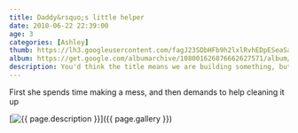 ```yaml
---
title: Daddy&rsquo;s little helper
date: 2010-06-22 22:39:00
age: 3
categories: [Ashley]
thumb: https://lh3.googleusercontent.com/fagJ23SDbHFb9h2lxlRvhEDpESeaSal4Qx70z2Co5AoNagodKX7-7e6zb3U_ID5hbISjTQXNGaPKHqgKDyA=w293-h220
album: https://get.google.com/albumarchive/108001626876662627571/album/AF1QipM9LuQdMgCzyWB2LEMKlXR9L3mJaozv4d6BPDdL?authKey=CM3Ng6Tt4vmIaw
description: You'd think the title means we are building something, but we are actually CLEANING STUFF
---
```

First she spends time making a mess, and then demands to help cleaning it up

[<img src="{{ page.thumb }}" alt="{{ page.description }}" class="wyseguys-album"/>]({{ page.gallery }})